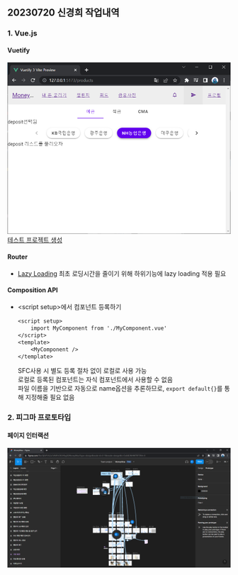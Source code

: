 ## 20230720 신경희 작업내역

### 1. Vue.js

#### Vuetify

![test](./image/vuetify_test.png)
[테스트 프로젝트 생성](https://lab.ssafy.com/skh1615/vue3test)

#### Router

- [Lazy Loading](https://sunny921.github.io/posts/vuejs-router-05-lazyloading/) 최초 로딩시간을 줄이기 위해 하위기능에 lazy loading 적용 필요

#### Composition API

- &lt;script setup&gt;에서 컴포넌트 등록하기
  ```
  <script setup>
      import MyComponent from './MyComponent.vue'
  </script>
  <template>
      <MyComponent />
  </template>
  ```
  SFC사용 시 별도 등록 절차 없이 로컬로 사용 가능  
  로컬로 등록된 컴포넌트는 자식 컴포넌트에서 사용할 수 없음  
  파일 이름을 기반으로 자동으로 name옵션을 추론하므로, `export default{}`를 통해 지정해줄 필요 없음

### 2. 피그마 프로토타입

#### 페이지 인터랙션

![페이지 인터랙션](./image/prototype.PNG)
